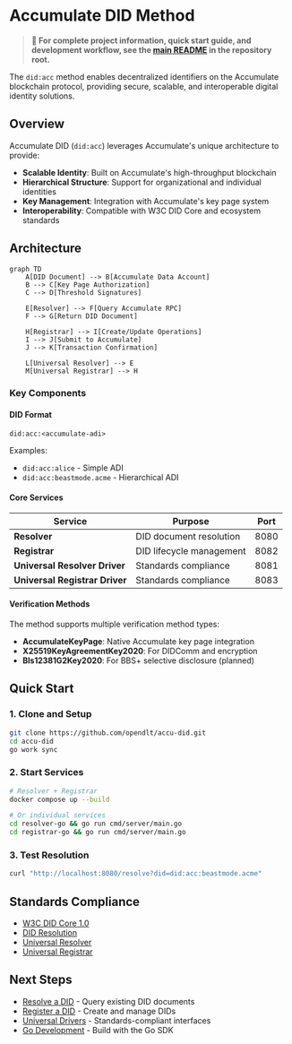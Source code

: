 # Accumulate DID Method

> **📖 For complete project information, quick start guide, and development workflow, see the [main README](../README.md) in the repository root.**

The `did:acc` method enables decentralized identifiers on the Accumulate blockchain protocol, providing secure, scalable, and interoperable digital identity solutions.

## Overview

Accumulate DID (`did:acc`) leverages Accumulate's unique architecture to provide:

- **Scalable Identity**: Built on Accumulate's high-throughput blockchain
- **Hierarchical Structure**: Support for organizational and individual identities
- **Key Management**: Integration with Accumulate's key page system
- **Interoperability**: Compatible with W3C DID Core and ecosystem standards

## Architecture

```mermaid
graph TD
    A[DID Document] --> B[Accumulate Data Account]
    B --> C[Key Page Authorization]
    C --> D[Threshold Signatures]

    E[Resolver] --> F[Query Accumulate RPC]
    F --> G[Return DID Document]

    H[Registrar] --> I[Create/Update Operations]
    I --> J[Submit to Accumulate]
    J --> K[Transaction Confirmation]

    L[Universal Resolver] --> E
    M[Universal Registrar] --> H
```

### Key Components

#### DID Format
```
did:acc:<accumulate-adi>
```

Examples:
- `did:acc:alice` - Simple ADI
- `did:acc:beastmode.acme` - Hierarchical ADI

#### Core Services

| Service | Purpose | Port |
|---------|---------|------|
| **Resolver** | DID document resolution | 8080 |
| **Registrar** | DID lifecycle management | 8082 |
| **Universal Resolver Driver** | Standards compliance | 8081 |
| **Universal Registrar Driver** | Standards compliance | 8083 |

#### Verification Methods

The method supports multiple verification method types:

- **AccumulateKeyPage**: Native Accumulate key page integration
- **X25519KeyAgreementKey2020**: For DIDComm and encryption
- **Bls12381G2Key2020**: For BBS+ selective disclosure (planned)

## Quick Start

### 1. Clone and Setup
```bash
git clone https://github.com/opendlt/accu-did.git
cd accu-did
go work sync
```

### 2. Start Services
```bash
# Resolver + Registrar
docker compose up --build

# Or individual services
cd resolver-go && go run cmd/server/main.go
cd registrar-go && go run cmd/server/main.go
```

### 3. Test Resolution
```bash
curl "http://localhost:8080/resolve?did=did:acc:beastmode.acme"
```

## Standards Compliance

- [W3C DID Core 1.0](https://www.w3.org/TR/did-core/)
- [DID Resolution](https://w3c-ccg.github.io/did-resolution/)
- [Universal Resolver](https://github.com/decentralized-identity/universal-resolver)
- [Universal Registrar](https://github.com/decentralized-identity/universal-registrar)

## Next Steps

- [Resolve a DID](resolver.md) - Query existing DID documents
- [Register a DID](registrar.md) - Create and manage DIDs
- [Universal Drivers](universal.md) - Standards-compliant interfaces
- [Go Development](quickstart-go.md) - Build with the Go SDK